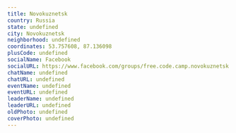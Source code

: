 ```yaml
---
title: Novokuznetsk
country: Russia
state: undefined
city: Novokuznetsk
neighborhood: undefined
coordinates: 53.757608, 87.136098
plusCode: undefined
socialName: Facebook
socialURL: https://www.facebook.com/groups/free.code.camp.novokuznetsk
chatName: undefined
chatURL: undefined
eventName: undefined
eventURL: undefined
leaderName: undefined
leaderURL: undefined
oldPhoto: undefined
coverPhoto: undefined
---
```

